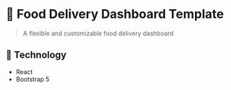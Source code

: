 # 🍜 Food Delivery Dashboard Template

> A flexible and customizable food delivery dashboard 

## 🔗 Technology
<ul>
    <li>React</li>
    <li>Bootstrap 5</li>
</ul>